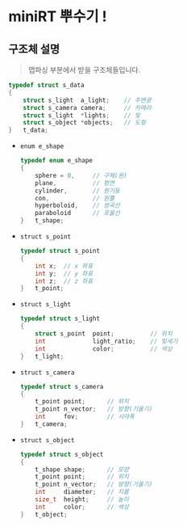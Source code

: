 # miniRT 뿌수기 !
## 구조체 설명
> 맵파싱 부분에서 받을 구조체들입니다.
```c
typedef struct s_data
{
	struct s_light	a_light;	// 주변광
	struct s_camera	camera;		// 카메라
	struct s_light	*lights;	// 빛
	struct s_object	*objects;	// 도형
}	t_data;
```
- `enum e_shape`
	```c
	typedef enum e_shape
	{
		sphere = 0,		// 구체(원)
		plane,			// 평면
		cylinder,		// 원기둥
		con,			// 원뿔
		hyperboloid,	// 쌍곡선
		paraboloid		// 포물선
	}   t_shape;
	```
- `struct s_point`
	```c
	typedef struct s_point
	{
		int x;	// x 좌표
		int y;	// y 좌표
		int z;	// z 좌표
	}   t_point;
	```
- `struct s_light`
	```c
	typedef struct s_light
	{
		struct s_point	point;			// 위치
		int				light_ratio;	// 빛세기
		int				color;			// 색상
	}   t_light;
	```
- `struct s_camera`
	```c
	typedef struct s_camera
	{
		t_point	point;		// 위치
		t_point	n_vector;	// 방향(기울기)
		int		fov;		// 시야폭
	}	t_camera;
	```
- `struct s_object`
	```c
	typedef struct s_object
	{
		t_shape	shape;		// 모양
		t_point	point;		// 위치
		t_point	n_vector;	// 방향(기울기)
		int		diameter;	// 지름
		size_t	height;		// 높이
		int		color;		// 색상
	}   t_object;
	```